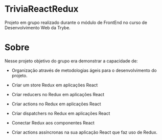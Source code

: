# TriviaReactRedux
Projeto em grupo realizado durante o módulo de FrontEnd no curso de Desenvolvimento Web da Trybe.

# Sobre

Nesse projeto objetivo do grupo era demonstrar a capacidade de:

  - Organização através de metodologias ágeis para o desenvolvimento do projeto.
  
  - Criar um store Redux em aplicações React

  - Criar reducers no Redux em aplicações React

  - Criar actions no Redux em aplicações React

  - Criar dispatchers no Redux em aplicações React

  - Conectar Redux aos componentes React

  - Criar actions assíncronas na sua aplicação React que faz uso de Redux.
